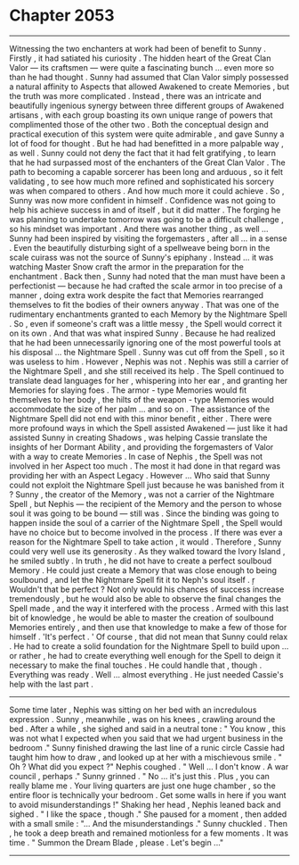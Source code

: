 
# Chapter 2053


---

Witnessing the two enchanters at work had been of benefit to Sunny .
Firstly , it had satiated his curiosity . The hidden heart of the Great Clan Valor — its craftsmen — were quite a fascinating bunch … even more so than he had thought . Sunny had assumed that Clan Valor simply possessed a natural affinity to Aspects that allowed Awakened to create Memories , but the truth was more complicated .
Instead , there was an intricate and beautifully ingenious synergy between three different groups of Awakened artisans , with each group boasting its own unique range of powers that complimented those of the other two . Both the conceptual design and practical execution of this system were quite admirable , and gave Sunny a lot of food for thought .
But he had had benefitted in a more palpable way , as well .
Sunny could not deny the fact that it had felt gratifying , to learn that he had surpassed most of the enchanters of the Great Clan Valor . The path to becoming a capable sorcerer has been long and arduous , so it felt validating , to see how much more refined and sophisticated his sorcery was when compared to others .
And how much more it could achieve .
So , Sunny was now more confident in himself . Confidence was not going to help his achieve success in and of itself , but it did matter . The forging he was planning to undertake tomorrow was going to be a difficult challenge , so his mindset was important .
And there was another thing , as well …
Sunny had been inspired by visiting the forgemasters , after all … in a sense .
Even the beautifully disturbing sight of a spellweave being born in the scale cuirass was not the source of Sunny's epiphany .
Instead … it was watching Master Snow craft the armor in the preparation for the enchantment .
Back then , Sunny had noted that the man must have been a perfectionist — because he had crafted the scale armor in too precise of a manner , doing extra work despite the fact that Memories rearranged themselves to fit the bodies of their owners anyway .
That was one of the rudimentary enchantments granted to each Memory by the Nightmare Spell . So , even if someone's craft was a little messy , the Spell would correct it on its own .
And that was what inspired Sunny .
Because he had realized that he had been unnecessarily ignoring one of the most powerful tools at his disposal … the Nightmare Spell .
Sunny was cut off from the Spell , so it was useless to him .
However , Nephis was not .
Nephis was still a carrier of the Nightmare Spell , and she still received its help . The Spell continued to translate dead languages for her , whispering into her ear , and granting her Memories for slaying foes .
The armor - type Memories would fit themselves to her body , the hilts of the weapon - type Memories would accommodate the size of her palm … and so on .
The assistance of the Nightmare Spell did not end with this minor benefit , either . There were more profound ways in which the Spell assisted Awakened — just like it had assisted Sunny in creating Shadows , was helping Cassie translate the insights of her Dormant Ability , and providing the forgemasters of Valor with a way to create Memories .
In case of Nephis , the Spell was not involved in her Aspect too much . The most it had done in that regard was providing her with an Aspect Legacy .
However …
Who said that Sunny could not exploit the Nightmare Spell just because he was banished from it ?
Sunny , the creator of the Memory , was not a carrier of the Nightmare Spell , but Nephis — the recipient of the Memory and the person to whose soul it was going to be bound — still was . Since the binding was going to happen inside the soul of a carrier of the Nightmare Spell , the Spell would have no choice but to become involved in the process .
If there was ever a reason for the Nightmare Spell to take action , it would .
Therefore , Sunny could very well use its generosity .
As they walked toward the Ivory Island , he smiled subtly .
In truth , he did not have to create a perfect soulboud Memory . He could just create a Memory that was close enough to being soulbound , and let the Nightmare Spell fit it to Neph's soul itself . ŗ
Wouldn't that be perfect ?
Not only would his chances of success increase tremendously , but he would also be able to observe the final changes the Spell made , and the way it interfered with the process . Armed with this last bit of knowledge , he would be able to master the creation of soulbound Memories entirely , and then use that knowledge to make a few of those for himself .
'It's perfect . '
Of course , that did not mean that Sunny could relax . He had to create a solid foundation for the Nightmare Spell to build upon … or rather , he had to create everything well enough for the Spell to deign it necessary to make the final touches .
He could handle that , though .
Everything was ready .
Well … almost everything . He just needed Cassie's help with the last part .
***
Some time later , Nephis was sitting on her bed with an incredulous expression .
Sunny , meanwhile , was on his knees , crawling around the bed .
After a while , she sighed and said in a neutral tone :
" You know , this was not what I expected when you said that we had urgent business in the bedroom ."
Sunny finished drawing the last line of a runic circle Cassie had taught him how to draw , and looked up at her with a mischievous smile .
" Oh ? What did you expect ?"
Nephis coughed .
" Well … I don't know . A war council , perhaps ."
Sunny grinned .
" No … it's just this . Plus , you can really blame me . Your living quarters are just one huge chamber , so the entire floor is technically your bedroom . Get some walls in here if you want to avoid misunderstandings !"
Shaking her head , Nephis leaned back and sighed .
" I like the space , though ."
She paused for a moment , then added with a small smile :
"... And the misunderstandings ."
Sunny chuckled .
Then , he took a deep breath and remained motionless for a few moments .
It was time .
" Summon the Dream Blade , please . Let's begin ..."

---

